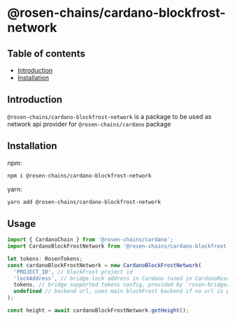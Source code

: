 # @rosen-chains/cardano-blockfrost-network

## Table of contents

- [Introduction](#introduction)
- [Installation](#installation)

## Introduction

`@rosen-chains/cardano-blockfrost-network` is a package to be used as network api provider for `@rosen-chains/cardano` package

## Installation

npm:

```sh
npm i @rosen-chains/cardano-blockfrost-network
```

yarn:

```sh
yarn add @rosen-chains/cardano-blockfrost-network
```

## Usage

```ts
import { CardanoChain } from '@rosen-chains/cardano';
import CardanoBlockFrostNetwork from '@rosen-chains/cardano-blockfrost-network';

let tokens: RosenTokens;
const cardanoBlockFrostNetwork = new CardanoBlockFrostNetwork(
  'PROJECT_ID', // blockFrost project id
  'lockAddress', // bridge lock address in Cardano (used in CardanoRosenExtractor)
  tokens, // bridge supported tokens config, provided by `rosen-bridge/contract`
  undefined // backend url, uses main blockFrost backend if no url is passed
);

const height = await cardanoBlockFrostNetwork.getHeight();
```
